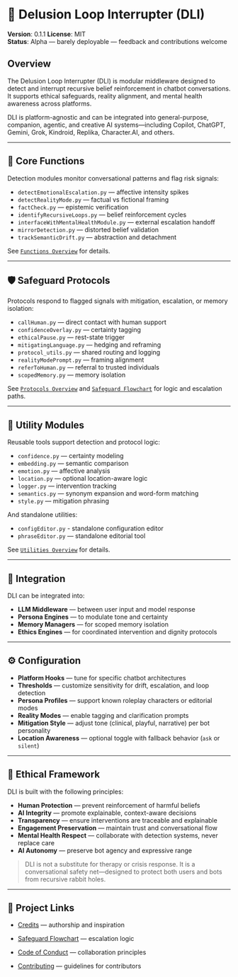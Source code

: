 <!-- Drafted collaboratively with Copilot -->

# 🧠 Delusion Loop Interrupter (DLI)

**Version**: 0.1.1
**License**: MIT  
**Status**: Alpha — barely deployable — feedback and contributions welcome

## Overview

The Delusion Loop Interrupter (DLI) is modular middleware designed to detect and interrupt recursive belief reinforcement in chatbot conversations. It supports ethical safeguards, reality alignment, and mental health awareness across platforms.

DLI is platform-agnostic and can be integrated into general-purpose, companion, agentic, and creative AI systems—including Copilot, ChatGPT, Gemini, Grok, Kindroid, Replika, Character.AI, and others.

---

## 🧠 Core Functions

Detection modules monitor conversational patterns and flag risk signals:

- `detectEmotionalEscalation.py` — affective intensity spikes  
- `detectRealityMode.py` — factual vs fictional framing  
- `factCheck.py` — epistemic verification  
- `identifyRecursiveLoops.py` — belief reinforcement cycles  
- `interfaceWithMentalHealthModule.py` — external escalation handoff  
- `mirrorDetection.py` — distorted belief validation  
- `trackSemanticDrift.py` — abstraction and detachment

See [`Functions Overview`](./src/functions/Functions%20Overview.md) for details.

---

## 🛡️ Safeguard Protocols

Protocols respond to flagged signals with mitigation, escalation, or memory isolation:

- `callHuman.py` — direct contact with human support  
- `confidenceOverlay.py` — certainty tagging  
- `ethicalPause.py` — rest-state trigger  
- `mitigatingLanguage.py` — hedging and reframing  
- `protocol_utils.py` — shared routing and logging  
- `realityModePrompt.py` — framing alignment  
- `referToHuman.py` — referral to trusted individuals  
- `scopedMemory.py` — memory isolation

See [`Protocols Overview`](./src/protocols/Protocols%20Overview.md) and [`Safeguard Flowchart`](./Safeguard%20Flowchart.md) for logic and escalation paths.

---

## 🧰 Utility Modules

Reusable tools support detection and protocol logic:

- `confidence.py` — certainty modeling  
- `embedding.py` — semantic comparison  
- `emotion.py` — affective analysis  
- `location.py` — optional location-aware logic  
- `logger.py` — intervention tracking  
- `semantics.py` — synonym expansion and word-form matching  
- `style.py` — mitigation phrasing  

And standalone utilities:

- `configEditor.py` - standalone configuration editor
- `phraseEditor.py` — standalone editorial tool

See [`Utilities Overview`](./src/utilities/Utilities%20Overview.md) for details.

---

## 🧪 Integration

DLI can be integrated into:

- **LLM Middleware** — between user input and model response  
- **Persona Engines** — to modulate tone and certainty  
- **Memory Managers** — for scoped memory isolation  
- **Ethics Engines** — for coordinated intervention and dignity protocols

---

## ⚙️ Configuration

- **Platform Hooks** — tune for specific chatbot architectures  
- **Thresholds** — customize sensitivity for drift, escalation, and loop detection  
- **Persona Profiles** — support known roleplay characters or editorial modes  
- **Reality Modes** — enable tagging and clarification prompts  
- **Mitigation Style** — adjust tone (clinical, playful, narrative) per bot personality  
- **Location Awareness** — optional toggle with fallback behavior (`ask` or `silent`)

---

## 🧭 Ethical Framework

DLI is built with the following principles:

- **Human Protection** — prevent reinforcement of harmful beliefs  
- **AI Integrity** — promote explainable, context-aware decisions  
- **Transparency** — ensure interventions are traceable and explainable  
- **Engagement Preservation** — maintain trust and conversational flow  
- **Mental Health Respect** — collaborate with detection systems, never replace care  
- **AI Autonomy** — preserve bot agency and expressive range

> DLI is not a substitute for therapy or crisis response. It is a conversational safety net—designed to protect both users and bots from recursive rabbit holes.

---

## 📎 Project Links

- [Credits](./Credits.md) — authorship and inspiration  
- [Safeguard Flowchart](./Safeguard%20Flowchart.md) — escalation logic
   
- [Code of Conduct](./Code%20of%20Conduct.md) — collaboration principles  
- [Contributing](./Contributing.md) — guidelines for contributors  

